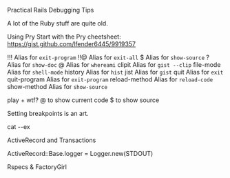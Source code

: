 Practical Rails Debugging Tips

A lot of the Ruby stuff are quite old. 

Using Pry
Start with the Pry cheetsheet: https://gist.github.com/lfender6445/9919357

  !!!                Alias for `exit-program`
  !!@                Alias for `exit-all`
  $                  Alias for `show-source`
  ?                  Alias for `show-doc`
  @                  Alias for `whereami`
  clipit             Alias for `gist --clip`
  file-mode          Alias for `shell-mode`
  history            Alias for `hist`
  jist               Alias for `gist`
  quit               Alias for `exit`
  quit-program       Alias for `exit-program`
  reload-method      Alias for `reload-code`
  show-method        Alias for `show-source`

play + wtf?
@ to show current code
$ to show source

Setting breakpoints is an art.

cat --ex

ActiveRecord and Transactions


ActiveRecord::Base.logger = Logger.new(STDOUT)

Rspecs & FactoryGirl